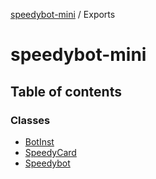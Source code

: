 [speedybot-mini](README.md) / Exports

# speedybot-mini

## Table of contents

### Classes

- [BotInst](classes/BotInst.md)
- [SpeedyCard](classes/SpeedyCard.md)
- [Speedybot](classes/Speedybot.md)
